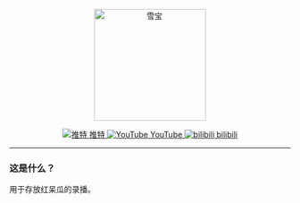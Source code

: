 <p align="center">
    <img src="https://jsd.cdn.zzko.cn/gh/soulmatelh/freeFQ@main/Fe7wlTUaAAEffpf.jfif" alt="雪宝" width=200/>
</p>
<p align="center">
  <a href="https://twitter.com/tensai_mera"><img src="https://twitter.com/favicon.ico" 
  alt="推特"> 推特 <a href="https://www.youtube.com/channel/UCd2PQWqhUqyPdWdI6xum7pg/featured"><img src="https://www.youtube.com/favicon.ico" alt="YouTube"> YouTube <a href="https://space.bilibili.com/1600260795/"><img src="https://raw.iqiq.io/soulmatelh/freeFQ/main/favicon.ico" alt="bilibili"> bilibili </a>
  </a>
</p>

---

### 这是什么？

用于存放红呆瓜的录播。
